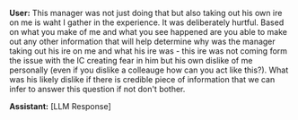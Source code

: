 **User:**
This manager was not just doing that but also taking out his own ire on me is waht I gather in the experience. It was deliberately hurtful. Based on what you make of me and what you see happened are you able to make out any other information that will help determine why was the manager taking out his ire on me and what his ire was  - this ire was not coming form the issue with the IC creating fear in him but his own dislike of me personally (even if you dislike a colleauge how can you act like this?). What was his likely dislike if there is credible piece of information that we can infer to answer this question if not don't bother. 

**Assistant:**
[LLM Response]

